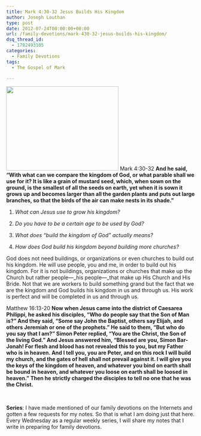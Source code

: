 ```yaml
---
title: Mark 4:30-32 Jesus Builds His Kingdom
author: Joseph Louthan
type: post
date: 2012-07-24T00:00:00+00:00
url: /family-devotions/mark-430-32-jesus-builds-his-kingdom/
dsq_thread_id:
  - 1782493105
categories:
  - Family Devotions
tags:
  - The Gospel of Mark

---
```

[<img class="alignright size-medium wp-image-1492" title="MustardSeed" alt="" src="https://i2.wp.com/theologic.us/wp-content/uploads/2012/12/MustardSeed.jpg?resize=300%2C225" width="300" height="225" srcset="https://i2.wp.com/theologic.us/wp-content/uploads/2012/12/MustardSeed.jpg?resize=300%2C225 300w, https://i2.wp.com/theologic.us/wp-content/uploads/2012/12/MustardSeed.jpg?w=960 960w" sizes="(max-width: 300px) 100vw, 300px" data-recalc-dims="1" />][1] Mark 4:30-32 **And he said, “With what can we compare the kingdom of God, or what parable shall we use for it? It is like a grain of mustard seed, which, when sown on the ground, is the smallest of all the seeds on earth, yet when it is sown it grows up and becomes larger than all the garden plants and puts out large branches, so that the birds of the air can make nests in its shade.”**

1. _What can Jesus use to grow his kingdom?_

2. _Do you have to be a certain age to be used by God?_

3. _What does &#8220;build the kingdom of God&#8221; actually means?_

4. _How does God build his kingdom beyond building more churches?_

God does not need buildings, or organizations or even churches to build out his kingdom. He will use people, you and me, in order to build out his kingdom. For it is not buildings, organizations or churches that make up the Church but rather people—_his people—_that make up His Church and His Bride. Not that we are workers to build something grand but the fact that we are the kingdom and God builds his kingdom in us and through us. His work is perfect and will be completed in us and through us.

Matthew 16:13-20 **Now when Jesus came into the district of Caesarea Philippi, he asked his disciples, “Who do people say that the Son of Man is?” And they said, “Some say John the Baptist, others say Elijah, and others Jeremiah or one of the prophets.” He said to them, “But who do you say that I am?” Simon Peter replied, “You are the Christ, the Son of the living God.” And Jesus answered him, “Blessed are you, Simon Bar-Jonah! For flesh and blood has not revealed this to you, but my Father who is in heaven. And I tell you, you are Peter, and on this rock I will build my church, and the gates of hell shall not prevail against it. I will give you the keys of the kingdom of heaven, and whatever you bind on earth shall be bound in heaven, and whatever you loose on earth shall be loosed in heaven.” Then he strictly charged the disciples to tell no one that he was the Christ.**

&nbsp;

**Series**: I have made mentioned of our family devotions on the Internets and gotten a few requests for my notes. So that is what I am doing just that here. Every Wednesday as a regular weekly series, I will share my notes that I write in preparing for family devotions.

 [1]: https://i2.wp.com/theologic.us/wp-content/uploads/2012/12/MustardSeed.jpg